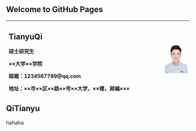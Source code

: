 ## Welcome to GitHub Pages

<table border="0" height="200">
  <tr>
    <td width="85%">
      <h2>TianyuQi</h2>
      <p><b>硕士研究生</b></p>
      <p><b>××大学××学院</b></p>
      <p><b>邮箱：1234567789@qq.com</b></p>
      <p><b>地址：××市××区××路××号××大学，××楼，邮编×××</b></p>
    </td>
    <td width="15%">
      <img src="/TianyuQi.jpg" height="100%">      
    </td>
  </tr>
</table>

## QiTianyu

hahaha
